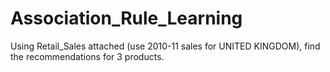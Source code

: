 # Association_Rule_Learning
 Using Retail_Sales attached (use 2010-11 sales for UNITED KINGDOM), find the recommendations for 3 products.
